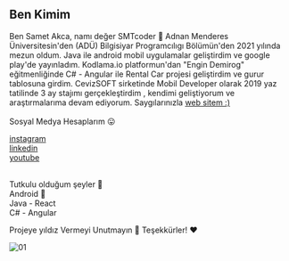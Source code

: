  
 <h2> Ben Kimim </h2>
 
Ben Samet Akca, namı değer SMTcoder 🙂
Adnan Menderes Üniversitesin'den (ADÜ) Bilgisiyar Programcılıgı Bölümün'den 2021 yılında mezun oldum. Java ile android mobil uygulamalar geliştirdim ve google play'de yayınladım. Kodlama.io platformun'dan "Engin Demirog" eğitmenliğinde C# - Angular ile Rental Car projesi geliştirdim ve gurur tablosuna girdim. CevizSOFT sirketinde Mobil Developer olarak 2019 yaz tatilinde 3 ay stajımı gerçekleştirdim , kendimi geliştiyorum ve araştırmalarıma devam ediyorum. Saygılarınızla
<a href="https://sametakca.com/">
 web sitem :)
</a>
<br> <br>
Sosyal Medya Hesaplarım 😛
<br>

<a href="https://www.instagram.com/smtcoder/">
instagram
</a>
<br>

<a href="https://www.linkedin.com/in/samet-akca-2a4bbb1a8/">
linkedin
</a>
<br>

<a href="https://www.youtube.com/channel/UCZXmqpZJ3ax5Uzm0pXeVqMg">
youtube
</a>

<br>
<br>


Tutkulu olduğum şeyler 💖
<br>
Android 🤖   <br>
Java - React <br>
C#  - Angular <br>



Projeye yıldız Vermeyi Unutmayın  🚀
Teşekkürler! ❤️

![01](https://user-images.githubusercontent.com/74311713/112488054-48bab480-8d8e-11eb-9f1e-e41efb912cc5.jpeg)



